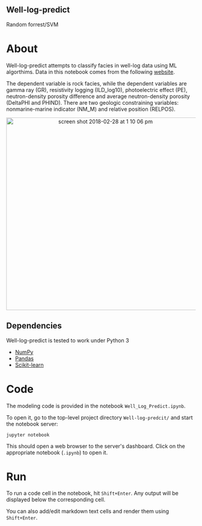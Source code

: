 ## Well-log-predict
Random forrest/SVM

About
=====
Well-log-predict attempts to classify facies in well-log data using ML algorthims. 
Data in this notebook comes from the following [website](http://www.people.ku.edu/~gbohling/EECS833/).

The dependent variable is rock facies, while the dependent variables are gamma ray (GR), resistivity logging (ILD_log10), photoelectric effect (PE), neutron-density porosity difference and average neutron-density porosity (DeltaPHI and PHIND). There are two geologic constraining variables: nonmarine-marine indicator (NM_M) and relative position (RELPOS). 

<p align="center">
  <img width="512" alt="screen shot 2018-02-28 at 1 10 06 pm" src="https://user-images.githubusercontent.com/32745301/36807527-dc2376fa-1c88-11e8-9e26-5df4737291a7.png">
</p>

Dependencies
------------
Well-log-predict is tested to work under Python 3

- [NumPy](http://www.numpy.org/)
- [Pandas](http://pandas.pydata.org/)
- [Scikit-learn](http://scikit-learn.org/stable/)

Code
=====

The modeling code is provided in the notebook `Well_Log_Predict.ipynb`.

To open it, go to the top-level project directory `Well-log-predcit/` and start the notebook server:

```jupyter notebook```

This should open a web browser to the server's dashboard. Click on the appropriate notebook (`.ipynb`) to open it.

Run
=====

To run a code cell in the notebook, hit `Shift+Enter`. Any output will be displayed below the corresponding cell.

You can also add/edit markdown text cells and render them using `Shift+Enter`.

